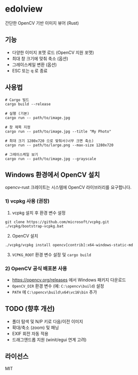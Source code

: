 # edolview

간단한 OpenCV 기반 이미지 뷰어 (Rust)

## 기능
- 다양한 이미지 포맷 로드 (OpenCV 지원 포맷)
- 최대 창 크기에 맞춰 축소 (옵션)
- 그레이스케일 변환 (옵션)
- ESC 또는 q 로 종료

## 사용법
```
# Cargo 빌드
cargo build --release

# 실행 (기본)
cargo run -- path/to/image.jpg

# 창 제목 지정
cargo run -- path/to/image.jpg --title "My Photo"

# 최대 크기 1280x720 으로 맞춰서(너무 크면 축소)
cargo run -- path/to/large.png --max-size 1280x720

# 그레이스케일 보기
cargo run -- path/to/image.jpg --grayscale
```

## Windows 환경에서 OpenCV 설치
opencv-rust 크레이트는 시스템에 OpenCV 라이브러리를 요구합니다.

### 1) vcpkg 사용 (권장)
1. vcpkg 설치 후 환경 변수 설정
```
git clone https://github.com/microsoft/vcpkg.git
./vcpkg/bootstrap-vcpkg.bat
```
2. OpenCV 설치
```
./vcpkg/vcpkg install opencv[contrib]:x64-windows-static-md
```
3. `VCPKG_ROOT` 환경 변수 설정 및 `cargo build`

### 2) OpenCV 공식 배포본 사용
- https://opencv.org/releases 에서 Windows 패키지 다운로드
- `OpenCV_DIR` 환경 변수 (예: `C:\opencv\build`) 설정
- `PATH` 에 `C:\opencv\build\x64\vc16\bin` 추가

## TODO (향후 개선)
- 폴더 탐색 및 N/P 키로 다음/이전 이미지
- 확대/축소 (zoom) 및 패닝
- EXIF 회전 자동 적용
- 드래그앤드롭 지원 (winit/egui 연계 고려)

## 라이선스
MIT
